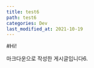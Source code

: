 ```yaml
---
title: test6
path: test6
categories: Dev
last_modified_at: 2021-10-19
---
```


#Hi!

마크다운으로 작성한 게시글입니다6.
